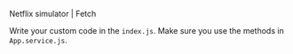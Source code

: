 Netflix simulator | Fetch

Write your custom code in the `index.js`. Make sure you use the methods in `App.service.js`.